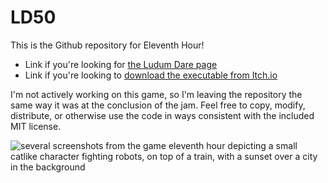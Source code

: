 # LD50
This is the Github repository for Eleventh Hour!

- Link if you're looking for [the Ludum Dare page](https://ldjam.com/events/ludum-dare/50/eleventh-hour)
- Link if you're looking to [download the executable from Itch.io](https://plasmastarfish.itch.io/eleventh-hour)

I'm not actively working on this game, so I'm leaving the repository the same way it was at the conclusion of the jam. Feel free to copy, modify, distribute, or otherwise use the code in ways consistent with the included MIT license.

![several screenshots from the game eleventh hour depicting a small catlike character fighting robots, on top of a train, with a sunset over a city in the background](https://static.jam.vg/raw/aba/3/z/49f03.png)


